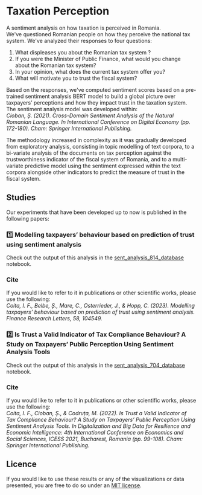 # Taxation Perception

A sentiment analysis on how taxation is perceived in Romania.  
We've questioned Romanian people on how they perceive the national tax system. We've analyzed their responses to
four questions:  
1. What displeases you about the Romanian tax system ?  
2. If you were the Minister of Public Finance, what would you change about the Romanian tax system?  
3. In your opinion, what does the current tax system offer you?  
4. What will motivate you to trust the fiscal system?

Based on the responses, we've computed sentiment scores based on a pre-trained sentiment analysis BERT model to build a global picture over taxpayers’ perceptions and how they impact trust in the taxation system. The sentiment analysis model was developed within:  
_Cioban, Ș. (2021). Cross-Domain Sentiment Analysis of the Natural Romanian Language. In International Conference on Digital Economy (pp. 172-180). Cham: Springer International Publishing._  


The methodology increased in complexity as it was gradually developed from exploratory analysis, consisting in topic modelling of text corpora, to a bi-variate analysis of the documents on tax perception against the trustworthiness indicator of the fiscal system of Romania, and to a multi-variate predictive model using the sentiment expressed within the text corpora alongside other indicators to predict the measure of trust in the fiscal system. 


## Studies
Our experiments that have been developed up to now is published in the following papers:
### :one: Modelling taxpayers’ behaviour based on prediction of trust using sentiment analysis  
Check out the output of this analysis in the [sent_analysis_814_database](blob/main/sent_analysis_814_database.ipynb) notebook.  
### Cite
If you would like to refer to it in publications or other scientific works, please use the following:  
_Coita, I. F., Belbe, Ș., Mare, C., Osterrieder, J., & Hopp, C. (2023). Modelling taxpayers’ behaviour based on prediction of trust using sentiment analysis. Finance Research Letters, 58, 104549._  

### :two: Is Trust a Valid Indicator of Tax Compliance Behaviour? A Study on Taxpayers’ Public Perception Using Sentiment Analysis Tools  
Check out the output of this analysis in the [sent_analysis_704_database](blob/main/sent_analysis_704_database.ipynb) notebook.  
### Cite
If you would like to refer to it in publications or other scientific works, please use the following:  
_Coita, I. F., Cioban, Ș., & Codruța, M. (2022). Is Trust a Valid Indicator of Tax Compliance Behaviour? A Study on Taxpayers’ Public Perception Using Sentiment Analysis Tools. In Digitalization and Big Data for Resilience and Economic Intelligence: 4th International Conference on Economics and Social Sciences, ICESS 2021, Bucharest, Romania (pp. 99-108). Cham: Springer International Publishing._  

## Licence
If you would like to use these results or any of the visualizations or data presented, you are free to do so under an [MIT license](blob/main/LICENSE). 

